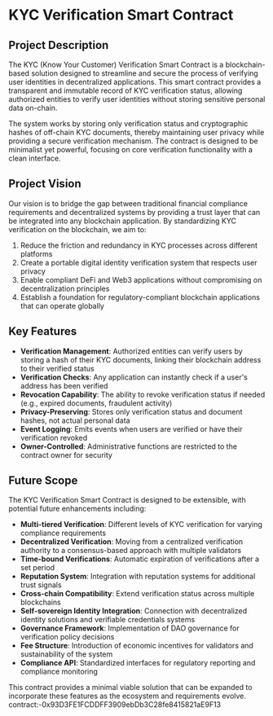 # KYC Verification Smart Contract

## Project Description

The KYC (Know Your Customer) Verification Smart Contract is a blockchain-based solution designed to streamline and secure the process of verifying user identities in decentralized applications. This smart contract provides a transparent and immutable record of KYC verification status, allowing authorized entities to verify user identities without storing sensitive personal data on-chain.

The system works by storing only verification status and cryptographic hashes of off-chain KYC documents, thereby maintaining user privacy while providing a secure verification mechanism. The contract is designed to be minimalist yet powerful, focusing on core verification functionality with a clean interface.

## Project Vision

Our vision is to bridge the gap between traditional financial compliance requirements and decentralized systems by providing a trust layer that can be integrated into any blockchain application. By standardizing KYC verification on the blockchain, we aim to:

1. Reduce the friction and redundancy in KYC processes across different platforms
2. Create a portable digital identity verification system that respects user privacy
3. Enable compliant DeFi and Web3 applications without compromising on decentralization principles
4. Establish a foundation for regulatory-compliant blockchain applications that can operate globally

## Key Features

- **Verification Management**: Authorized entities can verify users by storing a hash of their KYC documents, linking their blockchain address to their verified status
- **Verification Checks**: Any application can instantly check if a user's address has been verified
- **Revocation Capability**: The ability to revoke verification status if needed (e.g., expired documents, fraudulent activity)
- **Privacy-Preserving**: Stores only verification status and document hashes, not actual personal data
- **Event Logging**: Emits events when users are verified or have their verification revoked
- **Owner-Controlled**: Administrative functions are restricted to the contract owner for security

## Future Scope

The KYC Verification Smart Contract is designed to be extensible, with potential future enhancements including:

- **Multi-tiered Verification**: Different levels of KYC verification for varying compliance requirements
- **Decentralized Verification**: Moving from a centralized verification authority to a consensus-based approach with multiple validators
- **Time-bound Verifications**: Automatic expiration of verifications after a set period
- **Reputation System**: Integration with reputation systems for additional trust signals
- **Cross-chain Compatibility**: Extend verification status across multiple blockchains
- **Self-sovereign Identity Integration**: Connection with decentralized identity solutions and verifiable credentials systems
- **Governance Framework**: Implementation of DAO governance for verification policy decisions
- **Fee Structure**: Introduction of economic incentives for validators and sustainability of the system
- **Compliance API**: Standardized interfaces for regulatory reporting and compliance monitoring

This contract provides a minimal viable solution that can be expanded to incorporate these features as the ecosystem and requirements evolve.
contract:-0x93D3FE1FCDDFF3909ebDb3C28fe8415821aE9F13
